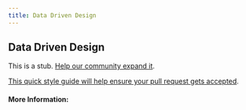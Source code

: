 ```yaml
---
title: Data Driven Design
---
```


## Data Driven Design

This is a stub. [Help our community expand it](https://github.com/freeCodeCamp/guide-articles/tree/master/articles/Design/Product-Design/Data-Driven-Design/index.md).

[This quick style guide will help ensure your pull request gets accepted](https://github.com/freeCodeCamp/guide-articles/blob/master/README.md).

<!-- The article goes here, in GitHub-flavored Markdown. Feel free to add YouTube videos, images, and CodePen/JSBin embeds  -->

#### More Information:
<!-- Please add any articles you think might be helpful to read before writing the article -->


